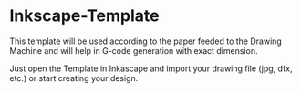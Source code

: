 # Inkscape-Template
This template will be used according to the paper feeded to the Drawing Machine and will help in G-code generation with exact dimension.

Just open the Template in Inkascape and import your drawing file (jpg, dfx, etc.) or start creating your design.
